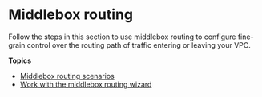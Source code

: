 # Middlebox routing<a name="middlebox-routing-middlebox-intro"></a>

Follow the steps in this section to use middlebox routing to configure fine\-grain control over the routing path of traffic entering or leaving your VPC\.

**Topics**
+ [Middlebox routing scenarios](middlebox-routing-examples.md)
+ [Work with the middlebox routing wizard](middlebox-routing-console.md)